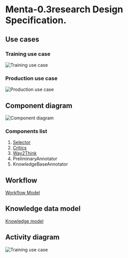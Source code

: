 # Menta-0.3research Design Specification.

## <a name="Use_cases">Use cases</a>

### Training use case
![Training use case](https://github.com/menta/menta-0.3/raw/master/doc/design-specification/uml/images/UseCaseTrain.png)

### Production use case
![Production use case](https://github.com/menta/menta-0.3/raw/master/doc/design-specification/uml/images/UseCaseProduction.png)

## <a name="Component_diagram">Component diagram</a>

![Component diagram](https://github.com/menta/menta-0.3/raw/master/doc/design-specification/uml/images/Component.png)

### Components list

 1. [Selector](selector.md)
 1. [Critics](critics.md)
 1. [Way2Think](way2Think.md)
 1. PreliminaryAnnotator
 1. KnowledgeBaseAnnotator

## Workflow

[Workflow Model](https://github.com/menta/menta-0.3/blob/master/doc/informal/perceiving-modelling.md#Approximate_workflow)

## Knowledge data model
[Knowledge model](https://github.com/menta/menta-0.3/blob/master/doc/informal/knowledge.md)

## <a name="Activity_diagram">Activity diagram</a>
![Training use case](https://github.com/menta/menta-0.3/raw/master/doc/design-specification/uml/images/LifecycleActivity.png)
